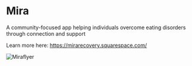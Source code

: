 # Mira
A community-focused app helping individuals overcome eating disorders through connection and support

Learn more here: https://mirarecovery.squarespace.com/


![Miraflyer](https://github.com/user-attachments/assets/5f574e67-2929-4888-9ca9-1d1196afc625)

